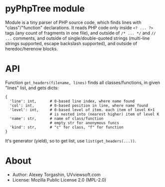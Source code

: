 # pyPhpTree module

Module is a tiny parser of PHP source code, which finds lines with "class"/"function" declarations. It reads PHP code only inside `<? ... ?>` tags (any count of fragments in one file), and outside of `/* ... */` and `// ...` comments, and outside of single/double-quoted strings (multi-line strings supported, escape backslash supported), and outside of heredoc/herenow blocks.

# API

Function `get_headers(filename, lines)` finds all classes/functions, in given "lines" list, and gets dicts:

    {
      'line': int,      # 0-based line index, where name found
      'col': int,       # 0-based position in line, where name found
      'level': int,     # 0-based level of item. each item of level K+1
                        # is nested into (nearest higher) item of level K
      'name': str,      # name of class/function
                        # empty str for anonymous funcs
      'kind': str,      # "c" for class, "f" for function
    }
    
It's generator (yield), so to get list, use `list(get_headers(...))`.

# About

- Author: Alexey Torgashin, UVviewsoft.com 
- License: Mozilla Public License 2.0 (MPL-2.0)
